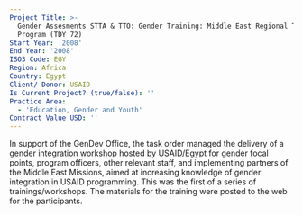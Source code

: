 ```yaml
---
Project Title: >-
  Gender Assesments STTA & TTO: Gender Training: Middle East Regional Training
  Program (TDY 72)
Start Year: '2008'
End Year: '2008'
ISO3 Code: EGY
Region: Africa
Country: Egypt
Client/ Donor: USAID
Is Current Project? (true/false): ''
Practice Area:
  - 'Education, Gender and Youth'
Contract Value USD: ''
---
```

In support of the GenDev Office, the task order managed the delivery of a gender integration workshop hosted by USAID/Egypt for gender focal points, program officers, other relevant staff, and implementing partners of the Middle East Missions, aimed at increasing knowledge of gender integration in USAID programming. This was the first of a series of trainings/workshops. The materials for the training were posted to the web for the participants.